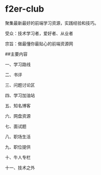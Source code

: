# f2er-club
聚集最新最好的前端学习资源，实践经验和技巧。

受众：技术学习者，爱好者、从业者

宗旨：做最懂你最贴心的前端资源网

##主要内容

一、学习路线

二、书评

三、问题讨论区

四、学习加油站

五、知名博客

六、网盘资源

七、面试题

八、职场生活

九、职位提供

十、牛人专栏

十一、技术之外
